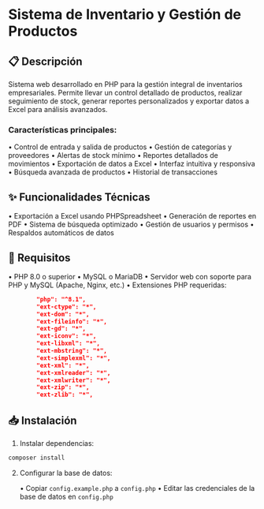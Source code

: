 
# Sistema de Inventario y Gestión de Productos

## 📋 Descripción
Sistema web desarrollado en PHP para la gestión integral de inventarios empresariales. Permite llevar un control detallado de productos, realizar seguimiento de stock, generar reportes personalizados y exportar datos a Excel para análisis avanzados.


### Características principales:
• Control de entrada y salida de productos
• Gestión de categorías y proveedores
• Alertas de stock mínimo
• Reportes detallados de movimientos
• Exportación de datos a Excel
• Interfaz intuitiva y responsiva
• Búsqueda avanzada de productos
• Historial de transacciones

## ✨ Funcionalidades Técnicas
• Exportación a Excel usando PHPSpreadsheet
• Generación de reportes en PDF
• Sistema de búsqueda optimizado
• Gestión de usuarios y permisos
• Respaldos automáticos de datos

## 🔧 Requisitos
• PHP 8.0 o superior
• MySQL o MariaDB
• Servidor web con soporte para PHP y MySQL (Apache, Nginx, etc.)
• Extensiones PHP requeridas:

```68:81:vendor/phpoffice/phpspreadsheet/composer.json
        "php": "^8.1",
        "ext-ctype": "*",
        "ext-dom": "*",
        "ext-fileinfo": "*",
        "ext-gd": "*",
        "ext-iconv": "*",
        "ext-libxml": "*",
        "ext-mbstring": "*",
        "ext-simplexml": "*",
        "ext-xml": "*",
        "ext-xmlreader": "*",
        "ext-xmlwriter": "*",
        "ext-zip": "*",
        "ext-zlib": "*",
```

## 📥 Instalación

1. Instalar dependencias:
```bash
composer install
```

2. Configurar la base de datos:

   • Copiar `config.example.php` a `config.php`
   • Editar las credenciales de la base de datos en `config.php`